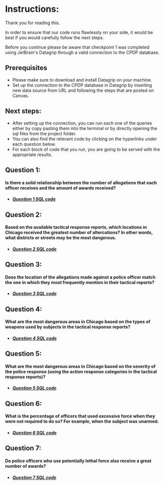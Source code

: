# Instructions:

Thank you for reading this.

In order to ensure that our code runs flawlessly on your side, it would 
be best if you would carefully follow the next steps.

Before you continue please be aware that checkpoint 1 was completed 
using JetBrain's Datagrip through a valid connection to the CPDP database.

## Prerequisites
- Please make sure to download and install Datagrip on your machine.
- Set up the connection to the CPDP database in Datagrip by inserting new data source from URL and following the steps that are posted on Canvas.

## Next steps:
- After setting up the connection, you can run each one of the queries either by copy pasting them into the terminal or by directly opening the sql files from the project folder.
- You can also find the relevant code by clicking on the hyperlinks under each question below.
- For each block of code that you run, you are going to be served with the appropriate results.

## Question 1:
#### Is there a solid relationship between the number of allegations that each officer receives and the amount of awards received?
- ##### [Question 1 SQL code](src/question_1.sql)

## Question 2:
#### Based on the available tactical response reports, which locations in Chicago received the greatest number of altercations? In other words, what districts or streets may be the most dangerous.
- ##### [Question 2 SQL code](src/question_2.sql)

## Question 3:
#### Does the location of the allegations made against a police officer match the one in which they most frequently mention in their tactical reports?
- ##### [Question 3 SQL code](src/question_3.sql)

## Question 4:
#### What are the most dangerous areas in Chicago based on the types of weapons used by subjects in the tactical response reports?
- ##### [Question 4 SQL code](src/question_4.sql)


## Question 5:
#### What are the most dangerous areas in Chicago based on the severity of the police response (using the action response categories in the tactical response reports)?
- ##### [Question 5 SQL code](src/question_5.sql)


## Question 6:
#### What is the percentage of officers that used excessive force when they were not required to do so?  For example, when the subject was unarmed.
- ##### [Question 6 SQL code](src/question_6.sql)


## Question 7:
#### Do police officers who use potentially lethal force also receive a great number of awards?
- ##### [Question 7 SQL code](src/question_7.sql)
